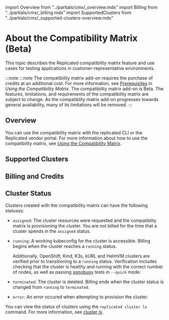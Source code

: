 import Overview from "../partials/cmx/_overview.mdx"
import Billing from "../partials/cmx/_billing.mdx"
import SupportedClusters from "../partials/cmx/_supported-clusters-overview.mdx"

# About the Compatibility Matrix (Beta)

This topic describes the Replicated compatibility matrix feature and use cases for testing applications in customer-representative environments.

:::note	:::note
The compatibility matrix add-on requires the purchase of credits at an additional cost. For more information, see [Prerequisites](testing-how-to#prerequisites) in _Using the Compatibility Matrix_.	The compatibility matrix add-on is Beta. The features, limitations, and requirements of the compatibility matrix are subject to change. As the compatiblity matrix add-on progresses towards general availability, many of its limitations will be removed.
:::

## Overview

<Overview/>

You can use the compatibility matrix with the replicated CLI or the Replicated vendor portal. For more information about how to use the compatibility matrix, see [Using the Compatibility Matrix](testing-how-to).

## Supported Clusters

<SupportedClusters/>

## Billing and Credits

<Billing/>

## Cluster Status

Clusters created with the compatibility matrix can have the following statuses:

* `assigned`: The cluster resources were requested and the compatiblity matrix is provisioning the cluster. You are not billed for the time that a cluster spends in the `assigned` status.

* `running`: A working kubeconfig for the cluster is accessible. Billing begins when the cluster reaches a `running` status.

   Additionally, OpenShift, Kind, K3s, kURL and HelmVM clusters are verified prior to transitioning to a `running` status. Verification includes checking that the cluster is healthy and running with the correct number of nodes, as well as passing [sonobuoy](https://sonobuoy.io/) tests in `--quick` mode.

* `terminated`: The cluster is deleted. Billing ends when the cluster status is changed from `running` to `terminated`.

* `error`: An error occured when attempting to provision the cluster.

You can view the status of clusters using the `replicated cluster ls` command. For more information, see [cluster ls](/reference/replicated-cli-cluster-ls).